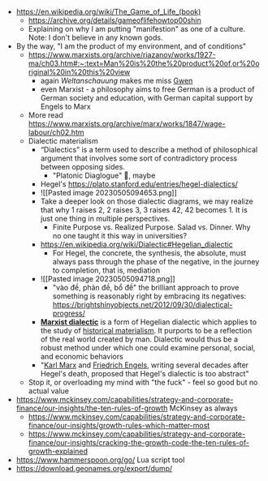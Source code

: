 - https://en.wikipedia.org/wiki/The_Game_of_Life_(book) 
	- https://archive.org/details/gameoflifehowtop00shin
	- Explaining on why I am putting "manifestion" as one of a culture. Note: I don't believe in any known gods.
- By the way, "I am the product of my environment, and of conditions"
	- https://www.marxists.org/archive/riazanov/works/1927-ma/ch03.htm#:~:text=Man%20is%20the%20product%20of,or%20original%20in%20this%20view
		- again *Weltanschauung* makes me miss [Gwen](https://gwenesis.substack.com/p/khi-troc-phu-tri-thuc-va-nietzsche)
		- even Marxist - a philosophy aims to free German is a product of German society and education, with German capital support by Engels to Marx
	- More read https://www.marxists.org/archive/marx/works/1847/wage-labour/ch02.htm
	- Dialectic materialism
		- “Dialectics” is a term used to describe a method of philosophical argument that involves some sort of contradictory process between opposing sides.
			- "Platonic Diaglogue" :thinking:, maybe 
		- Hegel's https://plato.stanford.edu/entries/hegel-dialectics/
		- ![[Pasted image 20230505094653.png]]
		- Take a deeper look on those dialectic diagrams, we may realize that why 1 raises 2, 2 raises 3, 3 raises 42, 42 becomes 1. It is just one thing in multiple perspectives.
			- Finite Purpose vs. Realized Purpose. Salad vs. Dinner. Why no one taught it this way in universities?
		- https://en.wikipedia.org/wiki/Dialectic#Hegelian_dialectic
			- For Hegel, the concrete, the synthesis, the absolute, must always pass through the phase of the negative, in the journey to completion, that is, mediation
		- ![[Pasted image 20230505094718.png]]
			- "vào đề, phản đề, bổ đề" the brilliant approach to prove something is reasonably right by embracing its negatives: https://brightshinyobjects.net/2012/09/30/dialectical-progress/
		- [**Marxist dialectic**](https://en.wikipedia.org/wiki/Dialectic#Marxist_dialectic) is a form of Hegelian dialectic which applies to the study of [historical materialism](https://en.wikipedia.org/wiki/Historical_materialism "Historical materialism"). It purports to be a reflection of the real world created by man. Dialectic would thus be a robust method under which one could examine personal, social, and economic behaviors
		- "[Karl Marx](https://en.wikipedia.org/wiki/Karl_Marx "Karl Marx") and [Friedrich Engels](https://en.wikipedia.org/wiki/Friedrich_Engels "Friedrich Engels"), writing several decades after Hegel's death, proposed that Hegel's dialectic is too abstract"
	- Stop it, or overloading my mind with "the fuck" - feel so good but no actual value
- https://www.mckinsey.com/capabilities/strategy-and-corporate-finance/our-insights/the-ten-rules-of-growth McKinsey as always 
	- https://www.mckinsey.com/capabilities/strategy-and-corporate-finance/our-insights/growth-rules-which-matter-most 
	- https://www.mckinsey.com/capabilities/strategy-and-corporate-finance/our-insights/cracking-the-growth-code-the-ten-rules-of-growth-explained
- https://www.hammerspoon.org/go/ Lua script tool
- https://download.geonames.org/export/dump/